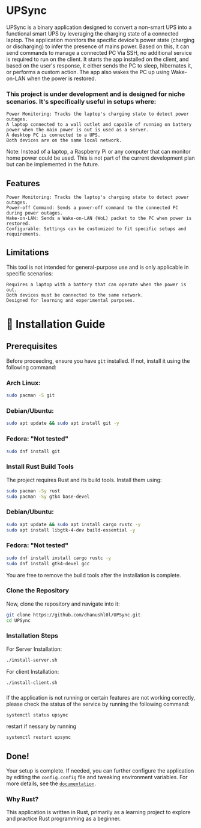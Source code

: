 # UPSync

UPSync is a binary application designed to convert a non-smart UPS into a functional smart UPS by leveraging the charging state of a connected laptop. The application monitors the specific device's power state (charging or discharging) to infer the presence of mains power. Based on this, it can send commands to manage a connected PC Via SSH, no additional service is required to run on the client. It starts the app installed on the client, and based on the user's response, it either sends the PC to sleep, hibernates it, or performs a custom action. The app also wakes the PC up using Wake-on-LAN when the power is restored.

### This project is under development and is designed for niche scenarios. It's specifically useful in setups where:

    Power Monitoring: Tracks the laptop's charging state to detect power outages.
    A laptop connected to a wall outlet and capable of running on battery power when the main power is out is used as a server.
    A desktop PC is connected to a UPS.
    Both devices are on the same local network.

Note: Instead of a laptop, a Raspberry Pi or any computer that can monitor home power could be used. This is not part of the current development plan but can be implemented in the future.

## Features

    Power Monitoring: Tracks the laptop's charging state to detect power outages.
    Power-off Command: Sends a power-off command to the connected PC during power outages.
    Wake-on-LAN: Sends a Wake-on-LAN (WoL) packet to the PC when power is restored.
    Configurable: Settings can be customized to fit specific setups and requirements.

## Limitations

This tool is not intended for general-purpose use and is only applicable in specific scenarios:

    Requires a laptop with a battery that can operate when the power is out.
    Both devices must be connected to the same network.
    Designed for learning and experimental purposes.

# 📌 Installation Guide

## Prerequisites

Before proceeding, ensure you have `git` installed. If not, install it using the following command:

### Arch Linux:

```bash
sudo pacman -S git
```

### Debian/Ubuntu:

```bash
sudo apt update && sudo apt install git -y
```

### Fedora: "Not tested"

```bash
sudo dnf install git
```

### Install Rust Build Tools

The project requires Rust and its build tools. Install them using:

```bash
sudo pacman -Sy rust 
sudo pacman -Sy gtk4 base-devel
```

### Debian/Ubuntu:

```bash
sudo apt update && sudo apt install cargo rustc -y
sudo apt install libgtk-4-dev build-essential -y
```

### Fedora: "Not tested"

```bash
sudo dnf install install cargo rustc -y
sudo dnf install gtk4-devel gcc
```

You are free to remove the build tools after the installation is complete.

### Clone the Repository

Now, clone the repository and navigate into it:

```bash
git clone https://github.com/dhanushl0l/UPSync.git
cd UPSync
```

### Installation Steps

For Server Installation:

```bash
./install-server.sh
```

For client Installation:

```bash
./install-client.sh
```

### 

If the application is not running or certain features are not working correctly, please check the status of the service by running the following command:

```bash
systemctl status upsync
```

restart if nessary by running 

```bash
systemctl restart upsync
```

## Done!

Your setup is complete. If needed, you can further configure the application by editing the `config.config` file and tweaking environment variables. For more details, see the [`documentation`](not-implemented).

### Why Rust?

This application is written in Rust, primarily as a learning project to explore and practice Rust programming as a beginner.
